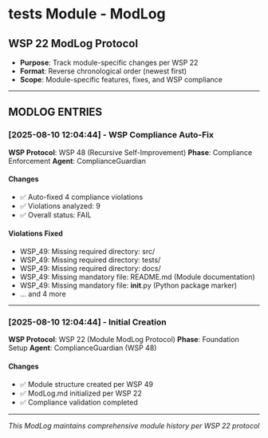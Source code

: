 # tests Module - ModLog

## WSP 22 ModLog Protocol
- **Purpose**: Track module-specific changes per WSP 22
- **Format**: Reverse chronological order (newest first)
- **Scope**: Module-specific features, fixes, and WSP compliance

---

## MODLOG ENTRIES


### [2025-08-10 12:04:44] - WSP Compliance Auto-Fix
**WSP Protocol**: WSP 48 (Recursive Self-Improvement)
**Phase**: Compliance Enforcement
**Agent**: ComplianceGuardian

#### Changes
- ✅ Auto-fixed 4 compliance violations
- ✅ Violations analyzed: 9
- ✅ Overall status: FAIL

#### Violations Fixed
- WSP_49: Missing required directory: src/
- WSP_49: Missing required directory: tests/
- WSP_49: Missing required directory: docs/
- WSP_49: Missing mandatory file: README.md (Module documentation)
- WSP_49: Missing mandatory file: __init__.py (Python package marker)
- ... and 4 more

---

### [2025-08-10 12:04:44] - Initial Creation
**WSP Protocol**: WSP 22 (Module ModLog Protocol)
**Phase**: Foundation Setup
**Agent**: ComplianceGuardian (WSP 48)

#### Changes
- ✅ Module structure created per WSP 49
- ✅ ModLog.md initialized per WSP 22
- ✅ Compliance validation completed

---

*This ModLog maintains comprehensive module history per WSP 22 protocol*
